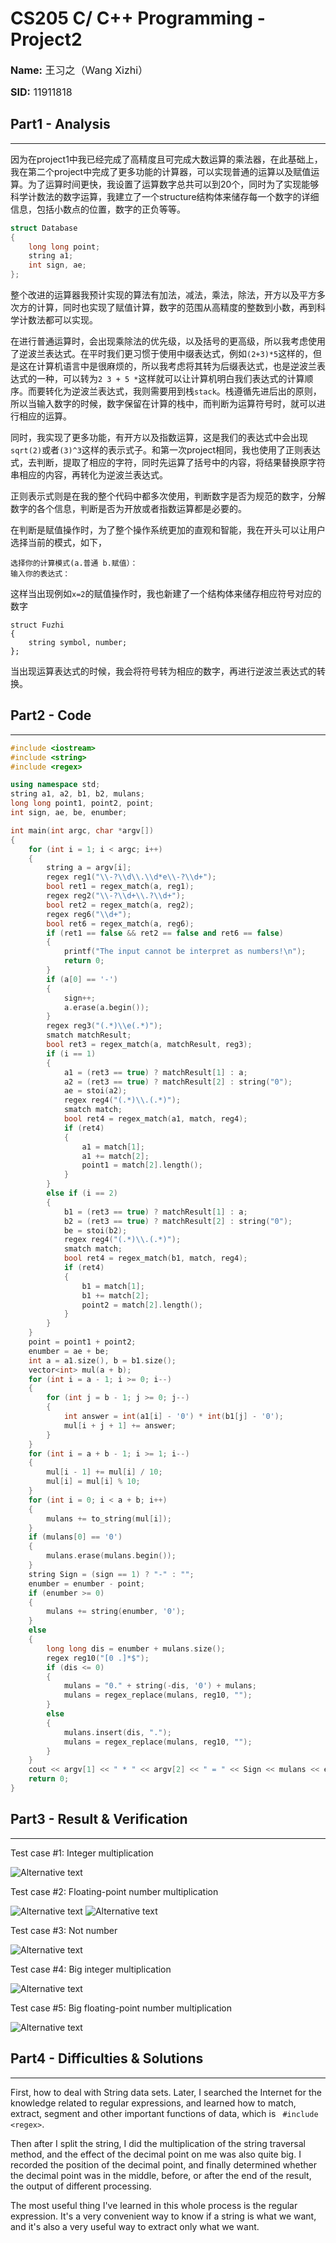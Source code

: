 # CS205 C/ C++ Programming - Project2

<font size=3>**Name:** 王习之（Wang Xizhi）

**SID:** 11911818</font>

## Part1 - Analysis
---
因为在project1中我已经完成了高精度且可完成大数运算的乘法器，在此基础上，我在第二个project中完成了更多功能的计算器，可以实现普通的运算以及赋值运算。为了运算时间更快，我设置了运算数字总共可以到20个，同时为了实现能够科学计数法的数字运算，我建立了一个structure结构体来储存每一个数字的详细信息，包括小数点的位置，数字的正负等等。
```c++
struct Database
{
    long long point;
    string a1;
    int sign, ae;
};
```
整个改进的运算器我预计实现的算法有加法，减法，乘法，除法，开方以及平方多次方的计算，同时也实现了赋值计算，数字的范围从高精度的整数到小数，再到科学计数法都可以实现。

在进行普通运算时，会出现乘除法的优先级，以及括号的更高级，所以我考虑使用了逆波兰表达式。在平时我们更习惯于使用中缀表达式，例如`(2+3)*5`这样的，但是这在计算机语言中是很麻烦的，所以我考虑将其转为后缀表达式，也是逆波兰表达式的一种，可以转为`2 3 + 5 *`这样就可以让计算机明白我们表达式的计算顺序。而要转化为逆波兰表达式，我则需要用到栈`stack`。栈遵循先进后出的原则，所以当输入数字的时候，数字保留在计算的栈中，而判断为运算符号时，就可以进行相应的运算。

同时，我实现了更多功能，有开方以及指数运算，这是我们的表达式中会出现`sqrt(2)`或者`(3)^3`这样的表示式子。和第一次project相同，我也使用了正则表达式，去判断，提取了相应的字符，同时先运算了括号中的内容，将结果替换原字符串相应的内容，再转化为逆波兰表达式。

正则表示式则是在我的整个代码中都多次使用，判断数字是否为规范的数字，分解数字的各个信息，判断是否为开放或者指数运算都是必要的。

在判断是赋值操作时，为了整个操作系统更加的直观和智能，我在开头可以让用户选择当前的模式，如下，
```
选择你的计算模式(a.普通 b.赋值）： 
输入你的表达式：
```
这样当出现例如`x=2`的赋值操作时，我也新建了一个结构体来储存相应符号对应的数字
```
struct Fuzhi
{
    string symbol, number;
};
```
当出现运算表达式的时候，我会将符号转为相应的数字，再进行逆波兰表达式的转换。

## Part2 - Code
---
```c++
#include <iostream>
#include <string>
#include <regex>

using namespace std;
string a1, a2, b1, b2, mulans;
long long point1, point2, point;
int sign, ae, be, enumber;

int main(int argc, char *argv[])
{
    for (int i = 1; i < argc; i++)
    {
        string a = argv[i];
        regex reg1("\\-?\\d\\.\\d*e\\-?\\d+");
        bool ret1 = regex_match(a, reg1);
        regex reg2("\\-?\\d+\\.?\\d+");
        bool ret2 = regex_match(a, reg2);
        regex reg6("\\d+"); 
        bool ret6 = regex_match(a, reg6);
        if (ret1 == false && ret2 == false and ret6 == false)
        {
            printf("The input cannot be interpret as numbers!\n");
            return 0;
        }
        if (a[0] == '-')
        {
            sign++;
            a.erase(a.begin());
        }
        regex reg3("(.*)\\e(.*)");
        smatch matchResult;
        bool ret3 = regex_match(a, matchResult, reg3);
        if (i == 1)
        {
            a1 = (ret3 == true) ? matchResult[1] : a;
            a2 = (ret3 == true) ? matchResult[2] : string("0");
            ae = stoi(a2);
            regex reg4("(.*)\\.(.*)");
            smatch match;
            bool ret4 = regex_match(a1, match, reg4);
            if (ret4)
            {
                a1 = match[1];
                a1 += match[2];
                point1 = match[2].length();
            }
        }
        else if (i == 2)
        {
            b1 = (ret3 == true) ? matchResult[1] : a;
            b2 = (ret3 == true) ? matchResult[2] : string("0");
            be = stoi(b2);
            regex reg4("(.*)\\.(.*)");
            smatch match;
            bool ret4 = regex_match(b1, match, reg4);
            if (ret4)
            {
                b1 = match[1];
                b1 += match[2];
                point2 = match[2].length();
            }
        }
    }
    point = point1 + point2;
    enumber = ae + be;
    int a = a1.size(), b = b1.size();
    vector<int> mul(a + b);
    for (int i = a - 1; i >= 0; i--)
    {
        for (int j = b - 1; j >= 0; j--)
        {
            int answer = int(a1[i] - '0') * int(b1[j] - '0');
            mul[i + j + 1] += answer;
        }
    }
    for (int i = a + b - 1; i >= 1; i--)
    {
        mul[i - 1] += mul[i] / 10;
        mul[i] = mul[i] % 10;
    }
    for (int i = 0; i < a + b; i++)
    {
        mulans += to_string(mul[i]);
    }
    if (mulans[0] == '0')
    {
        mulans.erase(mulans.begin());
    }
    string Sign = (sign == 1) ? "-" : "";
    enumber = enumber - point;
    if (enumber >= 0)
    {
        mulans += string(enumber, '0');
    }
    else
    {
        long long dis = enumber + mulans.size();
        regex reg10("[0 .]*$");
        if (dis <= 0)
        {
            mulans = "0." + string(-dis, '0') + mulans; 
            mulans = regex_replace(mulans, reg10, "");
        }
        else
        {
            mulans.insert(dis, ".");
            mulans = regex_replace(mulans, reg10, "");
        }
    }
    cout << argv[1] << " * " << argv[2] << " = " << Sign << mulans << endl;
    return 0;
}
```

## Part3 - Result & Verification
---
Test case #1: Integer multiplication

![Alternative text](1.png)

Test case #2: Floating-point number multiplication

![Alternative text](2.png)
![Alternative text](3.png)

Test case #3: Not number

![Alternative text](4.png)

Test case #4: Big integer multiplication

![Alternative text](5.png)

Test case #5: Big  floating-point number multiplication

![Alternative text](6.png)

## Part4 - Difficulties & Solutions
---
First, how to deal with String data sets. Later, I searched the Internet for the knowledge related to regular expressions, and learned how to match, extract, segment and other important functions of data, which is ` #include <regex>`.

Then after I split the string, I did the multiplication of the string traversal method, and the effect of the decimal point on me was also quite big. I recorded the position of the decimal point, and finally determined whether the decimal point was in the middle, before, or after the end of the result, the output of different processing.

The most useful thing I've learned in this whole process is the regular expression. It's a very convenient way to know if a string is what we want, and it's also a very useful way to extract only what we want.

 

 
